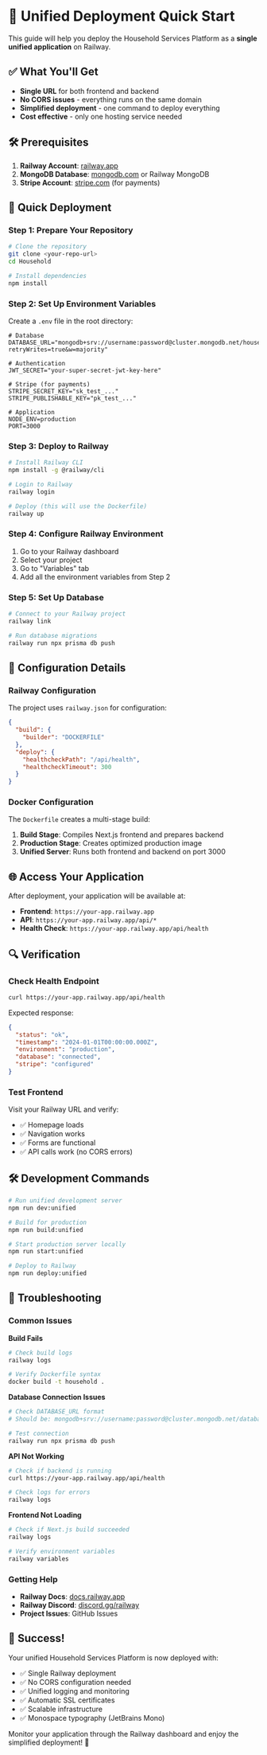 # 🚀 Unified Deployment Quick Start

This guide will help you deploy the Household Services Platform as a **single unified application** on Railway.

## ✅ What You'll Get

- **Single URL** for both frontend and backend
- **No CORS issues** - everything runs on the same domain
- **Simplified deployment** - one command to deploy everything
- **Cost effective** - only one hosting service needed

## 🛠️ Prerequisites

1. **Railway Account**: [railway.app](https://railway.app)
2. **MongoDB Database**: [mongodb.com](https://mongodb.com) or Railway MongoDB
3. **Stripe Account**: [stripe.com](https://stripe.com) (for payments)

## 🚀 Quick Deployment

### Step 1: Prepare Your Repository

```bash
# Clone the repository
git clone <your-repo-url>
cd Household

# Install dependencies
npm install
```

### Step 2: Set Up Environment Variables

Create a `.env` file in the root directory:

```env
# Database
DATABASE_URL="mongodb+srv://username:password@cluster.mongodb.net/household?retryWrites=true&w=majority"

# Authentication
JWT_SECRET="your-super-secret-jwt-key-here"

# Stripe (for payments)
STRIPE_SECRET_KEY="sk_test_..."
STRIPE_PUBLISHABLE_KEY="pk_test_..."

# Application
NODE_ENV=production
PORT=3000
```

### Step 3: Deploy to Railway

```bash
# Install Railway CLI
npm install -g @railway/cli

# Login to Railway
railway login

# Deploy (this will use the Dockerfile)
railway up
```

### Step 4: Configure Railway Environment

1. Go to your Railway dashboard
2. Select your project
3. Go to "Variables" tab
4. Add all the environment variables from Step 2

### Step 5: Set Up Database

```bash
# Connect to your Railway project
railway link

# Run database migrations
railway run npx prisma db push
```

## 🔧 Configuration Details

### Railway Configuration

The project uses `railway.json` for configuration:

```json
{
  "build": {
    "builder": "DOCKERFILE"
  },
  "deploy": {
    "healthcheckPath": "/api/health",
    "healthcheckTimeout": 300
  }
}
```

### Docker Configuration

The `Dockerfile` creates a multi-stage build:

1. **Build Stage**: Compiles Next.js frontend and prepares backend
2. **Production Stage**: Creates optimized production image
3. **Unified Server**: Runs both frontend and backend on port 3000

## 🌐 Access Your Application

After deployment, your application will be available at:

- **Frontend**: `https://your-app.railway.app`
- **API**: `https://your-app.railway.app/api/*`
- **Health Check**: `https://your-app.railway.app/api/health`

## 🔍 Verification

### Check Health Endpoint

```bash
curl https://your-app.railway.app/api/health
```

Expected response:
```json
{
  "status": "ok",
  "timestamp": "2024-01-01T00:00:00.000Z",
  "environment": "production",
  "database": "connected",
  "stripe": "configured"
}
```

### Test Frontend

Visit your Railway URL and verify:
- ✅ Homepage loads
- ✅ Navigation works
- ✅ Forms are functional
- ✅ API calls work (no CORS errors)

## 🛠️ Development Commands

```bash
# Run unified development server
npm run dev:unified

# Build for production
npm run build:unified

# Start production server locally
npm run start:unified

# Deploy to Railway
npm run deploy:unified
```

## 🔧 Troubleshooting

### Common Issues

**Build Fails**
```bash
# Check build logs
railway logs

# Verify Dockerfile syntax
docker build -t household .
```

**Database Connection Issues**
```bash
# Check DATABASE_URL format
# Should be: mongodb+srv://username:password@cluster.mongodb.net/database

# Test connection
railway run npx prisma db push
```

**API Not Working**
```bash
# Check if backend is running
curl https://your-app.railway.app/api/health

# Check logs for errors
railway logs
```

**Frontend Not Loading**
```bash
# Check if Next.js build succeeded
railway logs

# Verify environment variables
railway variables
```

### Getting Help

- **Railway Docs**: [docs.railway.app](https://docs.railway.app)
- **Railway Discord**: [discord.gg/railway](https://discord.gg/railway)
- **Project Issues**: GitHub Issues

## 🎉 Success!

Your unified Household Services Platform is now deployed with:

- ✅ Single Railway deployment
- ✅ No CORS configuration needed
- ✅ Unified logging and monitoring
- ✅ Automatic SSL certificates
- ✅ Scalable infrastructure
- ✅ Monospace typography (JetBrains Mono)

Monitor your application through the Railway dashboard and enjoy the simplified deployment! 🚀 